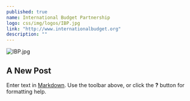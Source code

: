 ```yaml
---
published: true
name: International Budget Partnership
logo: css/img/logos/IBP.jpg
link: "http://www.internationalbudget.org"
description: ""
---
```



![IBP.jpg]({{site.baseurl}}/css/img/logos/IBP.jpg)
## A New Post

Enter text in [Markdown](http://daringfireball.net/projects/markdown/). Use the toolbar above, or click the **?** button for formatting help.
